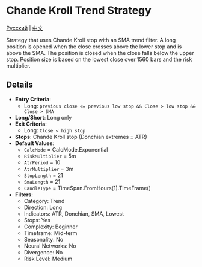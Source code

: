 # Chande Kroll Trend Strategy
[Русский](README_ru.md) | [中文](README_cn.md)

Strategy that uses Chande Kroll stop with an SMA trend filter. A long position is opened when the close crosses above the lower stop and is above the SMA. The position is closed when the close falls below the upper stop. Position size is based on the lowest close over 1560 bars and the risk multiplier.

## Details

- **Entry Criteria**:
  - Long: `previous close <= previous low stop && Close > low stop && Close > SMA`
- **Long/Short**: Long only
- **Exit Criteria**:
  - Long: `Close < high stop`
- **Stops**: Chande Kroll stop (Donchian extremes ± ATR)
- **Default Values**:
  - `CalcMode` = CalcMode.Exponential
  - `RiskMultiplier` = 5m
  - `AtrPeriod` = 10
  - `AtrMultiplier` = 3m
  - `StopLength` = 21
  - `SmaLength` = 21
  - `CandleType` = TimeSpan.FromHours(1).TimeFrame()
- **Filters**:
  - Category: Trend
  - Direction: Long
  - Indicators: ATR, Donchian, SMA, Lowest
  - Stops: Yes
  - Complexity: Beginner
  - Timeframe: Mid-term
  - Seasonality: No
  - Neural Networks: No
  - Divergence: No
  - Risk Level: Medium

